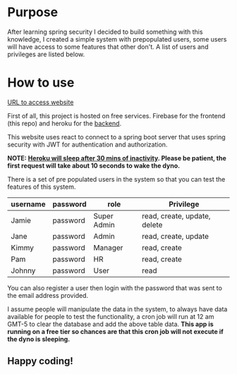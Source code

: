 # Purpose
After learning spring security I decided to build something with this knowledge, I created a simple system with prepopulated users, some users will have access to some features that other don't. A list of users and privileges are listed below.

# How to use

[URL to access website](https://portal-client-james.web.app)

First of all, this project is hosted on free services. Firebase for the frontend (this repo) and heroku for the [backend](https://github.com/BarcaJames/PortalBackend).

This website uses react to connect to a spring boot server that uses spring security with JWT for authentication and authorization.

**NOTE: [Heroku will sleep after 30 mins of inactivity](https://devcenter.heroku.com/articles/free-dyno-hours). Please be patient, the first request will take about 10 seconds to wake the dyno.**

There is a set of pre populated users in the system so that you can test the features of this system.

| username | password | role        | Privilege                    |
| -------- | -------- | ----------- | ---------------------------- |
| Jamie    | password | Super Admin | read, create, update, delete |
| Jane     | password | Admin       | read, create, update         |
| Kimmy    | password | Manager     | read, create                 |
| Pam      | password | HR          | read, create                 |
| Johnny   | password | User        | read                         |

You can also register a user then login with the password that was sent to the email address provided.

I assume people will manipulate the data in the system, to always have data available for people to test the functionality, a cron job will run at 12 am GMT-5 to clear the database and add the above table data. **This app is running on a free tier so chances are that this cron job will not execute if the dyno is sleeping.**

## Happy coding!
